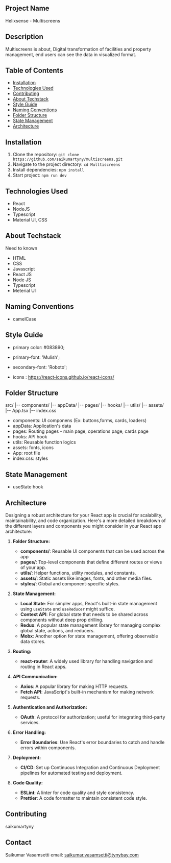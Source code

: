 ## Project Name

Helixsense - Multiscreens

## Description

Multiscreens is about, Digital transformation of facilities and property management, end users can see the data in visualized format.

## Table of Contents

- [Installation](#installation)
- [Technologies Used](#technologies-used)
- [Contributing](#contributing)
- [About Techstack](#about-techstack)
- [Style Guide](#style-guide)
- [Naming Conventions](#naming-conventions)
- [Folder Structure](#folder-structure)
- [State Management](#state-management)
- [Architecture](#architecture)

## Installation

1. Clone the repository: `git clone https://github.com/saikumartyny/multiscreens.git`
2. Navigate to the project directory: `cd Mulltiscreens`
3. Install dependencies: `npm install`
4. Start project: `npm run dev`

## Technologies Used

- React
- NodeJS
- Typescript
- Material UI, CSS

## About Techstack
Need to known
- HTML
- CSS
- Javascript
- React JS
- Node JS
- Typescript
- Meterial UI

## Naming Conventions
- camelCase

## Style Guide
- primary color: #083890;

- primary-font: 'Mulish';
- secondary-font: 'Roboto';

- icons : https://react-icons.github.io/react-icons/

## Folder Structure

src/
|-- components/
|-- appData/
|-- pages/
|-- hooks/
|-- utils/
|-- assets/
|-- App.tsx
|-- index.css

- components: UI componens (Ex: buttons,forms, cards, loaders)
- appData: Application's data
- pages: Routing pages - main page, operations page, cards page
- hooks: API hook
- utils: Reusable function logics
- assets: fonts, icons
- App: root file
- index.css: styles

## State Management
- useState hook

## Architecture
Designing a robust architecture for your React app is crucial for scalability, maintainability, and code organization. Here's a more detailed breakdown of the different layers and components you might consider in your React app architecture:

1. **Folder Structure:**

   - **components/**: Reusable UI components that can be used across the app
   - **pages/**: Top-level components that define different routes or views of your app.
   - **utils/**: Helper functions, utility modules, and constants.
   - **assets/**: Static assets like images, fonts, and other media files.
   - **styles/**: Global and component-specific styles.

2. **State Management:**

   - **Local State**: For simpler apps, React's built-in state management using `useState` and `useReducer` might suffice.
   - **Context API**: For global state that needs to be shared across components without deep prop drilling.
   - **Redux**: A popular state management library for managing complex global state, actions, and reducers.
   - **Mobx**: Another option for state management, offering observable data stores.

3. **Routing:**

   - **react-router**: A widely used library for handling navigation and routing in React apps.

4. **API Communication:**

   - **Axios**: A popular library for making HTTP requests.
   - **Fetch API**: JavaScript's built-in mechanism for making network requests.

5. **Authentication and Authorization:**

   - **OAuth**: A protocol for authorization; useful for integrating third-party services.


6. **Error Handling:**

   - **Error Boundaries**: Use React's error boundaries to catch and handle errors within components.
  
7. **Deployment:**

   - **CI/CD**: Set up Continuous Integration and Continuous Deployment pipelines for automated testing and deployment.

8. **Code Quality:**

    - **ESLint**: A linter for code quality and style consistency.
    - **Prettier**: A code formatter to maintain consistent code style.


## Contributing

saikumartyny

## Contact

Saikumar Vasamsetti
email: saikumar.vasamsetti@tynybay.com
